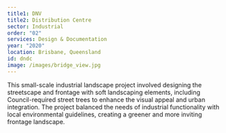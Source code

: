 ```yaml
---
title1: DNV
title2: Distribution Centre
sector: Industrial
order: "02"
services: Design & Documentation
year: "2020"
location: Brisbane, Queensland
id: dndc
image: /images/bridge_view.jpg
---
```

This small-scale industrial landscape project involved designing the streetscape and frontage with soft landscaping elements, including Council-required street trees to enhance the visual appeal and urban integration. The project balanced the needs of industrial functionality with local environmental guidelines, creating a greener and more inviting frontage landscape.